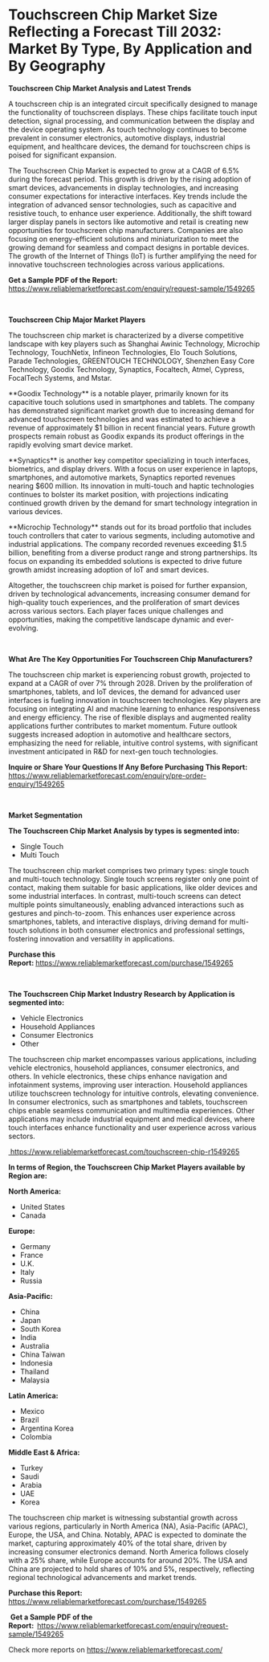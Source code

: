 <p><h1>Touchscreen Chip Market Size Reflecting a Forecast Till 2032: Market By Type, By Application and By Geography</h1></p><p><strong>Touchscreen Chip Market Analysis and Latest Trends</strong></p>
<p><p>A touchscreen chip is an integrated circuit specifically designed to manage the functionality of touchscreen displays. These chips facilitate touch input detection, signal processing, and communication between the display and the device operating system. As touch technology continues to become prevalent in consumer electronics, automotive displays, industrial equipment, and healthcare devices, the demand for touchscreen chips is poised for significant expansion.</p><p>The Touchscreen Chip Market is expected to grow at a CAGR of 6.5% during the forecast period. This growth is driven by the rising adoption of smart devices, advancements in display technologies, and increasing consumer expectations for interactive interfaces. Key trends include the integration of advanced sensor technologies, such as capacitive and resistive touch, to enhance user experience. Additionally, the shift toward larger display panels in sectors like automotive and retail is creating new opportunities for touchscreen chip manufacturers. Companies are also focusing on energy-efficient solutions and miniaturization to meet the growing demand for seamless and compact designs in portable devices. The growth of the Internet of Things (IoT) is further amplifying the need for innovative touchscreen technologies across various applications.</p></p>
<p><strong>Get a Sample PDF of the Report:&nbsp;</strong> <a href="https://www.reliablemarketforecast.com/enquiry/request-sample/1549265?utm_campaign=3452&utm_medium=2&utm_source=Github&utm_content=ia&utm_term=06042025&utm_id=touchscreen-chip">https://www.reliablemarketforecast.com/enquiry/request-sample/1549265</a></p>
<p>&nbsp;</p>
<p><strong>Touchscreen Chip Major Market Players</strong></p>
<p><p>The touchscreen chip market is characterized by a diverse competitive landscape with key players such as Shanghai Awinic Technology, Microchip Technology, TouchNetix, Infineon Technologies, Elo Touch Solutions, Parade Technologies, GREENTOUCH TECHNOLOGY, Shenzhen Easy Core Technology, Goodix Technology, Synaptics, Focaltech, Atmel, Cypress, FocalTech Systems, and Mstar.</p><p>**Goodix Technology** is a notable player, primarily known for its capacitive touch solutions used in smartphones and tablets. The company has demonstrated significant market growth due to increasing demand for advanced touchscreen technologies and was estimated to achieve a revenue of approximately $1 billion in recent financial years. Future growth prospects remain robust as Goodix expands its product offerings in the rapidly evolving smart device market.</p><p>**Synaptics** is another key competitor specializing in touch interfaces, biometrics, and display drivers. With a focus on user experience in laptops, smartphones, and automotive markets, Synaptics reported revenues nearing $600 million. Its innovation in multi-touch and haptic technologies continues to bolster its market position, with projections indicating continued growth driven by the demand for smart technology integration in various devices.</p><p>**Microchip Technology** stands out for its broad portfolio that includes touch controllers that cater to various segments, including automotive and industrial applications. The company recorded revenues exceeding $1.5 billion, benefiting from a diverse product range and strong partnerships. Its focus on expanding its embedded solutions is expected to drive future growth amidst increasing adoption of IoT and smart devices.</p><p>Altogether, the touchscreen chip market is poised for further expansion, driven by technological advancements, increasing consumer demand for high-quality touch experiences, and the proliferation of smart devices across various sectors. Each player faces unique challenges and opportunities, making the competitive landscape dynamic and ever-evolving.</p></p>
<p>&nbsp;</p>
<p><strong>What Are The Key Opportunities For Touchscreen Chip Manufacturers?</strong></p>
<p><p>The touchscreen chip market is experiencing robust growth, projected to expand at a CAGR of over 7% through 2028. Driven by the proliferation of smartphones, tablets, and IoT devices, the demand for advanced user interfaces is fueling innovation in touchscreen technologies. Key players are focusing on integrating AI and machine learning to enhance responsiveness and energy efficiency. The rise of flexible displays and augmented reality applications further contributes to market momentum. Future outlook suggests increased adoption in automotive and healthcare sectors, emphasizing the need for reliable, intuitive control systems, with significant investment anticipated in R&D for next-gen touch technologies.</p></p>
<p><strong>Inquire or Share Your Questions If Any Before Purchasing This Report:</strong> <a href="https://www.reliablemarketforecast.com/enquiry/pre-order-enquiry/1549265?utm_campaign=3452&utm_medium=2&utm_source=Github&utm_content=ia&utm_term=06042025&utm_id=touchscreen-chip">https://www.reliablemarketforecast.com/enquiry/pre-order-enquiry/1549265</a></p>
<p>&nbsp;</p>
<p><strong>Market Segmentation</strong></p>
<p><strong>The Touchscreen Chip Market Analysis by types is segmented into:</strong></p>
<p><ul><li>Single Touch</li><li>Multi Touch</li></ul></p>
<p><p>The touchscreen chip market comprises two primary types: single touch and multi-touch technology. Single touch screens register only one point of contact, making them suitable for basic applications, like older devices and some industrial interfaces. In contrast, multi-touch screens can detect multiple points simultaneously, enabling advanced interactions such as gestures and pinch-to-zoom. This enhances user experience across smartphones, tablets, and interactive displays, driving demand for multi-touch solutions in both consumer electronics and professional settings, fostering innovation and versatility in applications.</p></p>
<p><strong>Purchase this Report:&nbsp;</strong><a href="https://www.reliablemarketforecast.com/purchase/1549265?utm_campaign=3452&utm_medium=2&utm_source=Github&utm_content=ia&utm_term=06042025&utm_id=touchscreen-chip">https://www.reliablemarketforecast.com/purchase/1549265</a></p>
<p>&nbsp;</p>
<p><strong>The Touchscreen Chip Market Industry Research by Application is segmented into:</strong></p>
<p><ul><li>Vehicle Electronics</li><li>Household Appliances</li><li>Consumer Electronics</li><li>Other</li></ul></p>
<p><p>The touchscreen chip market encompasses various applications, including vehicle electronics, household appliances, consumer electronics, and others. In vehicle electronics, these chips enhance navigation and infotainment systems, improving user interaction. Household appliances utilize touchscreen technology for intuitive controls, elevating convenience. In consumer electronics, such as smartphones and tablets, touchscreen chips enable seamless communication and multimedia experiences. Other applications may include industrial equipment and medical devices, where touch interfaces enhance functionality and user experience across various sectors.</p></p>
<p><a href="https://www.reliablemarketforecast.com/touchscreen-chip-r1549265?utm_campaign=3452&utm_medium=2&utm_source=Github&utm_content=ia&utm_term=06042025&utm_id=touchscreen-chip">&nbsp;https://www.reliablemarketforecast.com/touchscreen-chip-r1549265</a></p>
<p><strong>In terms of Region, the Touchscreen Chip Market Players available by Region are:</strong></p>
<p>
    <p> <strong> North America: </strong>
        <ul>
            <li>United States</li>
            <li>Canada</li>
        </ul>
        </p> 
    <p> <strong> Europe: </strong>
        <ul>
            <li>Germany</li>
            <li>France</li>
            <li>U.K.</li>
            <li>Italy</li>
            <li>Russia</li>
        </ul>
        </p> 
    <p> <strong> Asia-Pacific: </strong>
        <ul>
            <li>China</li>
            <li>Japan</li>
            <li>South Korea</li>
            <li>India</li>
            <li>Australia</li>
            <li>China Taiwan</li>
            <li>Indonesia</li>
            <li>Thailand</li>
            <li>Malaysia</li>
        </ul>
        </p> 
    <p> <strong> Latin America: </strong>
        <ul>
            <li>Mexico</li>
            <li>Brazil</li>
            <li>Argentina Korea</li>
            <li>Colombia</li>
        </ul>
        </p> 
    <p> <strong> Middle East & Africa: </strong>
        <ul>
            <li>Turkey</li>
            <li>Saudi</li>
            <li>Arabia</li>
            <li>UAE</li>
            <li>Korea</li>
        </ul>
    </p>
    </p>
<p><p>The touchscreen chip market is witnessing substantial growth across various regions, particularly in North America (NA), Asia-Pacific (APAC), Europe, the USA, and China. Notably, APAC is expected to dominate the market, capturing approximately 40% of the total share, driven by increasing consumer electronics demand. North America follows closely with a 25% share, while Europe accounts for around 20%. The USA and China are projected to hold shares of 10% and 5%, respectively, reflecting regional technological advancements and market trends.</p></p>
<p><strong>Purchase this Report: </strong><a href="https://www.reliablemarketforecast.com/purchase/1549265?utm_campaign=3452&utm_medium=2&utm_source=Github&utm_content=ia&utm_term=06042025&utm_id=touchscreen-chip">https://www.reliablemarketforecast.com/purchase/1549265</a></p>
<p>&nbsp;<strong>Get a Sample PDF of the Report:&nbsp;&nbsp;</strong><a href="https://www.reliablemarketforecast.com/enquiry/request-sample/1549265?utm_campaign=3452&utm_medium=2&utm_source=Github&utm_content=ia&utm_term=06042025&utm_id=touchscreen-chip">https://www.reliablemarketforecast.com/enquiry/request-sample/1549265</a></p>
<p><strong></strong></p>
<p>Check more reports on <a href="https://www.reliablemarketforecast.com/?utm_campaign=3452&utm_medium=2&utm_source=Github&utm_content=ia&utm_term=06042025&utm_id=touchscreen-chip">https://www.reliablemarketforecast.com/</a></p>